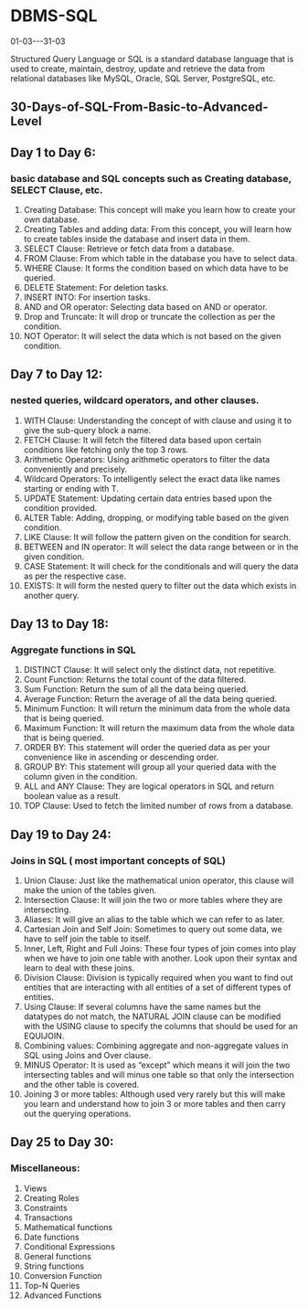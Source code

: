 # DBMS-SQL
01-03---31-03

Structured Query Language or SQL is a standard database language that is used to create, maintain, destroy, update and retrieve the data from relational databases like MySQL, Oracle, SQL Server, PostgreSQL, etc.

## 30-Days-of-SQL-From-Basic-to-Advanced-Level


## Day 1 to Day 6:
### basic database and SQL concepts such as Creating database, SELECT Clause, etc. 

1) Creating Database: This concept will make you learn how to create your own database.
2) Creating Tables and adding data: From this concept, you will learn how to create tables inside the database and insert data in them.
3)  SELECT Clause: Retrieve or fetch data from a database.
4)  FROM Clause: From which table in the database you have to select data.
5)  WHERE Clause: It forms the condition based on which data have to be queried.
6)  DELETE Statement: For deletion tasks.
7)  INSERT INTO: For insertion tasks.
8)  AND and OR operator: Selecting data based on AND or operator.
9)  Drop and Truncate: It will drop or truncate the collection as per the condition.
10) NOT Operator: It will select the data which is not based on the given condition.


## Day 7 to Day 12:
### nested queries, wildcard operators, and other clauses.

1)  WITH Clause: Understanding the concept of with clause and using it to give the sub-query block a name.
2)  FETCH Clause: It will fetch the filtered data based upon certain conditions like fetching only the top 3 rows.
3)  Arithmetic Operators: Using arithmetic operators to filter the data conveniently and precisely.
4)  Wildcard Operators: To intelligently select the exact data like names starting or ending with T.
5)  UPDATE Statement:  Updating certain data entries based upon the condition provided.
6)  ALTER Table: Adding, dropping, or modifying table based on the given condition.
7)  LIKE Clause: It will follow the pattern given on the condition for search.
8)  BETWEEN and IN operator:  It will select the data range between or in the given condition.
9)  CASE Statement: It will check for the conditionals and will query the data as per the respective case.
10) EXISTS: It will form the nested query to filter out the data which exists in another query.

## Day 13 to Day 18:
### Aggregate functions in SQL

1)  DISTINCT Clause: It will select only the distinct data, not repetitive.
2)  Count Function: Returns the total count of the data filtered.
3)  Sum Function: Return the sum of all the data being queried.
4)  Average Function: Return the average of all the data being queried.
5)  Minimum Function: It will return the minimum data from the whole data that is being queried.
6)  Maximum Function: It will return the maximum data from the whole data that is being queried.
7)  ORDER BY: This statement will order the queried data as per your convenience like in ascending or descending order.
8)  GROUP BY: This statement will group all your queried data with the column given in the condition.
9)  ALL and ANY Clause: They are logical operators in SQL and return boolean value as a result.
10) TOP Clause: Used to fetch the limited number of rows from a database.


## Day 19 to Day 24:
### Joins in SQL ( most important concepts of SQL) 

1)  Union Clause: Just like the mathematical union operator, this clause will make the union of the tables given.
2)  Intersection Clause: It will join the two or more tables where they are intersecting.
3)  Aliases: It will give an alias to the table which we can refer to as later.
4)  Cartesian Join and Self Join: Sometimes to query out some data, we have to self join the table to itself.
5)  Inner, Left, Right and Full Joins: These four types of join comes into play when we have to join one table with another. Look upon their syntax and learn to deal with these joins.
6)  Division Clause: Division is typically required when you want to find out entities that are interacting with all entities of a set of different types of entities.
7)  Using Clause: If several columns have the same names but the datatypes do not match, the NATURAL JOIN clause can be modified with the USING clause to specify the columns that should be used for an EQUIJOIN.
8)  Combining values: Combining aggregate and non-aggregate values in SQL using Joins and Over clause.
9)  MINUS Operator: It is used as “except” which means it will join the two intersecting tables and will minus one table so that only the intersection and the other table is covered.
10) Joining 3 or more tables: Although used very rarely but this will make you learn and understand how to join 3 or more tables and then carry out the querying operations.


## Day 25 to Day 30:
### Miscellaneous: 

1)  Views
2)  Creating Roles
3)  Constraints
4)  Transactions
5)  Mathematical functions
6)  Date functions
7)  Conditional Expressions
8)  General functions 
9)  String functions
10) Conversion Function
11) Top-N Queries
12) Advanced Functions



